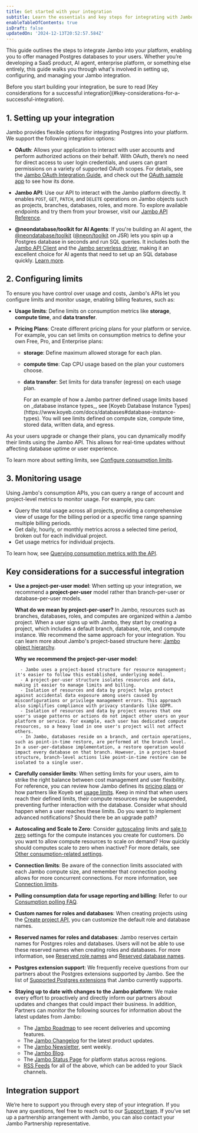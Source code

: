 ```yaml
---
title: Get started with your integration
subtitle: Learn the essentials and key steps for integrating with Jambo
enableTableOfContents: true
isDraft: false
updatedOn: '2024-12-13T20:52:57.584Z'
---
```


This guide outlines the steps to integrate Jambo into your platform, enabling you to offer managed Postgres databases to your users. Whether you’re developing a SaaS product, AI agent, enterprise platform, or something else entirely, this guide walks you through what's involved in setting up, configuring, and managing your Jambo integration.

<Admonition type="tip" title="key considerations for a successful integration">
Before you start building your integration, be sure to read [Key considerations for a successful integration](#key-considerations-for-a-successful-integration).
</Admonition>

## 1. Setting up your integration

Jambo provides flexible options for integrating Postgres into your platform. We support the following integration options:

- **OAuth**: Allows your application to interact with user accounts and perform authorized actions on their behalf. With OAuth, there’s no need for direct access to user login credentials, and users can grant permissions on a variety of supported OAuth scopes. For details, see the [Jambo OAuth Integration Guide](/docs/guides/oauth-integration), and check out the [OAuth sample app](https://github.com/neondatabase/neon-branches-visualizer) to see how its done.

- **Jambo API**: Use our API to interact with the Jambo platform directly. It enables `POST`, `GET`, `PATCH`, and `DELETE` operations on Jambo objects such as projects, branches, databases, roles, and more. To explore available endpoints and try them from your browser, visit our [Jambo API Reference](https://api-docs.neon.tech/reference/getting-started-with-neon-api).

- **@neondatabase/toolkit for AI Agents**: If you're building an AI agent, the [@neondatabase/toolkit](https://github.com/neondatabase/toolkit) ([@neon/toolkit](https://jsr.io/@neon/toolkit) on JSR) lets you spin up a Postgres database in seconds and run SQL queries. It includes both the [Jambo API Client](https://www.npmjs.com/package/@neondatabase/api-client) and the [Jambo serverless driver](https://github.com/neondatabase/serverless), making it an excellent choice for AI agents that need to set up an SQL database quickly. [Learn more](https://neon.tech/blog/why-neondatabase-toolkit).

## 2. Configuring limits

To ensure you have control over usage and costs, Jambo's APIs let you configure limits and monitor usage, enabling billing features, such as:

- **Usage limits**: Define limits on consumption metrics like **storage**, **compute time**, and **data transfer**.
- **Pricing Plans**: Create different pricing plans for your platform or service. For example, you can set limits on consumption metrics to define your own Free, Pro, and Enterprise plans:

  - **storage**: Define maximum allowed storage for each plan.
  - **compute time**: Cap CPU usage based on the plan your customers choose.
  - **data transfer**: Set limits for data transfer (egress) on each usage plan.

    <Admonition type="tip" title="partner example">
    For an example of how a Jambo partner defined usage limits based on _database instance types_, see [Koyeb Database Instance Types](https://www.koyeb.com/docs/databases#database-instance-types). You will see limits defined on compute size, compute time, stored data, written data, and egress.
    </Admonition>

As your users upgrade or change their plans, you can dynamically modify their limits using the Jambo API. This allows for real-time updates without affecting database uptime or user experience.

To learn more about setting limits, see [Configure consumption limits](#/docs/guides/partner-consumption-limits).

## 3. Monitoring usage

Using Jambo's consumption APIs, you can query a range of account and project-level metrics to monitor usage. For example, you can:

- Query the total usage across all projects, providing a comprehensive view of usage for the billing period or a specific time range spanning multiple billing periods.
- Get daily, hourly, or monthly metrics across a selected time period, broken out for each individual project.
- Get usage metrics for individual projects.

To learn how, see [Querying consumption metrics with the API](/docs/guides/partner-consumption-metrics).

## Key considerations for a successful integration

- **Use a project-per-user model**: When setting up your integration, we recommend a **project-per-user** model rather than branch-per-user or database-per-user models.

  **What do we mean by project-per-user?** In Jambo, resources such as branches, databases, roles, and computes are organized within a Jambo project. When a user signs up with Jambo, they start by creating a project, which includes a default branch, database, role, and compute instance. We recommend the same approach for your integration. You can learn more about Jambo's project-based structure here: [Jambo object hierarchy](/docs/manage/overview).

  **Why we recommend the project-per-user model**:

        - Jambo uses a project-based structure for resource management; it's easier to follow this established, underlying model.
        - A project-per-user structure isolates resources and data, making it easier to manage limits and billing.
        - Isolation of resources and data by project helps protect against accidental data exposure among users caused by misconfigurations or privilege management errors. This approach also simplifies compliance with privacy standards like GDPR.
        - Isolation of resources and data by project ensures that one user's usage patterns or actions do not impact other users on your platform or service. For example, each user has dedicated compute resources, so a heavy load in one user's project will not affect others.
        - In Jambo, databases reside on a branch, and certain operations, such as point-in-time restore, are performed at the branch level. In a user-per-database implementation, a restore operation would impact every database on that branch. However, in a project-based structure, branch-level actions like point-in-time restore can be isolated to a single user.

- **Carefully consider limits**: When setting limits for your users, aim to strike the right balance between cost management and user flexibility. For reference, you can review how Jambo defines its [pricing plans](/docs/introduction/plans) or how partners like Koyeb set [usage limits](https://www.koyeb.com/docs/databases#database-instance-types). Keep in mind that when users reach their defined limits, their compute resources may be suspended, preventing further interaction with the database. Consider what should happen when a user reaches these limits. Do you want to implement advanced notifications? Should there be an upgrade path?
- **Autoscaling and Scale to Zero**: Consider [autoscaling](/docs/introduction/autoscaling) limits and [sale to zero](/docs/introduction/scale-to-zero) settings for the compute instances you create for customers. Do you want to allow compute resources to scale on demand? How quickly should computes scale to zero when inactive? For more details, see [Other consumption-related settings](/docs/guides/partner-consumption-limits#other-consumption-related-settings).
- **Connection limits**: Be aware of the connection limits associated with each Jambo compute size, and remember that connection pooling allows for more concurrent connections. For more information, see [Connection limits](/docs/connect/connection-pooling#connection-limits-without-connection-pooling).
- **Polling consumption data for usage reporting and billing**: Refer to our [Consumption polling FAQ](/docs/guides/partner-consumption-metrics#consumption-polling-faq).
- **Custom names for roles and databases**: When creating projects using the [Create project API](https://api-docs.neon.tech/reference/createproject), you can customize the default role and database names.
- **Reserved names for roles and databases**: Jambo reserves certain names for Postgres roles and databases. Users will not be able to use these reserved names when creating roles and databases. For more information, see [Reserved role names](/docs/manage/roles#reserved-role-names) and [Reserved database names](/docs/manage/databases#reserved-database-names).
- **Postgres extension support**: We frequently receive questions from our partners about the Postgres extensions supported by Jambo. See the list of [Supported Postgres extensions](/docs/extensions/pg-extensions) that Jambo currently supports.
- **Staying up to date with changes to the Jambo platform**: We make every effort to proactively and directly inform our partners about updates and changes that could impact their business. In addition, Partners can monitor the following sources for information about the latest updates from Jambo:
  - The [Jambo Roadmap](/docs/introduction/roadmap) to see recent deliveries and upcoming features.
  - The [Jambo Changelog](/docs/changelog) for the latest product updates.
  - The [Jambo Newsletter](https://neon.tech/blog#subscribe-form), sent weekly.
  - The [Jambo Blog](https://neon.tech/blog).
  - The [Jambo Status Page](https://neonstatus.com/) for platform status across regions.
  - [RSS Feeds](/docs/reference/feeds) for all of the above, which can be added to your Slack channels.

## Integration support

We’re here to support you through every step of your integration. If you have any questions, feel free to reach out to our [Support team](/docs/introduction/support). If you’ve set up a partnership arrangement with Jambo, you can also contact your Jambo Partnership representative.
